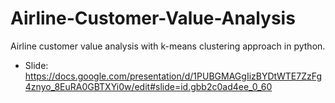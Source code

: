 # Airline-Customer-Value-Analysis
Airline customer value analysis with k-means clustering approach in python.

- Slide: https://docs.google.com/presentation/d/1PUBGMAGgIizBYDtWTE7ZzFg4znyo_8EuRA0GBTXYi0w/edit#slide=id.gbb2c0ad4ee_0_60
